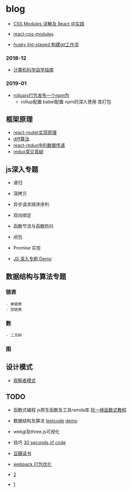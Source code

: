 # blog

- [CSS Modules 详解及 React 中实践](https://github.com/camsong/blog/issues/5)
- [react-css-modules](https://segmentfault.com/a/1190000004530909)

- [husky lint-staged 构建git工作流](https://segmentfault.com/a/1190000009546913)

### 2018-12
  - [计算机科学自学指南](http://blog.jobbole.com/114573/)


### 2019-01
 - [rollupjs打包发布一个npm包]()
   - rollup配置  babel配置  npm的深入使用 库打包

## 框架原理

- [react-router实现原理](http://zhenhua-lee.github.io/react/history.html)
- [diff算法](https://zhuanlan.zhihu.com/p/20346379)
- [react-redux中的数据传递](https://www.jianshu.com/p/5726bb042bda)
- [redux常见答疑](https://segmentfault.com/a/1190000007595271)


## js深入专题
  - 递归
  - 深拷贝
  - 异步请求顺序序列
  - 双向绑定
  - 函数节流与函数防抖
  - 闭包
  - Promise 实现


- [JS 深入专题 Demo](https://codesandbox.io/s/yk4537z4mj)


## 数据结构与算法专题
  ### 链表
    - 单链表
    - 双链表
  ### 数
    - 二叉树
  ### 图
 
 
 ## 设计模式
 - [观察者模式](https://github.com/iamafresh/blog/blob/master/strctor/observer.md)
 
 ## TODO
 - 函数式编程  js原生函数及工具ramda库 [阮一峰函数式教程](http://www.ruanyifeng.com/blog/2017/03/ramda.html)
 - 数据结构及算法 [leetcode](https://leetcode-cn.com/)  [demo](https://codesandbox.io/s/19x2y5223)
 - webgl及three.js可视化 
 - 技巧  [30 seconds of code](https://www.css88.com/30-seconds-of-code/#chunk)
 - [豆瓣读书](https://book.douban.com/tag/%E8%AE%A1%E7%AE%97%E6%9C%BA%E7%A7%91%E5%AD%A6?start=40&type=T)
 
 
 - [webpack 打包优化](https://segmentfault.com/a/1190000011138081)
 - [2](https://www.cnblogs.com/imwtr/p/7801973.html#top)
 - [1](https://blog.csdn.net/weizengxun/article/details/80220290)
 



